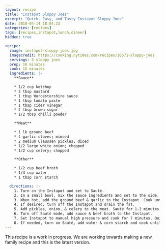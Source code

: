 ```yaml
---
layout: recipe
title: "Instapot Sloppy Joes"
excerpt: "Quick, Easy, and Tasty Instapot Sloppy Joes"
date: 2018-04-14 18:04:23
categories: [recipes]
tags: [recipes,instapot,lunch,dinner]
hidden: true

recipe:
  image: instapot-sloppy-joes.jpg
  imagecredit: https://cooking.nytimes.com/recipes/10571-sloppy-joes
  servings: 8 sloppy joes
  prep: 10 minutes
  cook: 15 minutes
  ingredients: |-
    **Sauce**

    * 1/2 cup ketchup
    * 3 tbsp mustard
    * 1 tbsp Worcestershire sauce
    * 1 tbsp tomato paste
    * 1 tbsp cider vinegar
    * 2 tbsp brown sugar
    * 1/2 tbsp chilli powder

    **Meat**

    * 1 lb ground beef
    * 4 garlic cloves; minced
    * 2 medium Claussen pickles; diced
    * 1/2 large white onion; chopped
    * 1/2 cup celery; chopped

    **Other**

    * 1/2 cup beef broth
    * 1/4 cup water
    * 1 tbsp corn starch

  directions: |-
    1. Turn on the Instapot and set to Sauté.
    2. In a small bowl, mix the sauce ingredients and set to the side.
    3. When hot, add the ground beef & garlic to the Instapot. Cook until the meat starts to brown.
    4. If desired, turn off the Instapot and drain the fat.
    5. Add pickles, onion, & celery to the meat. Sauté for 1-2 minutes.
    6. Turn off Sauté mode, add sauce & beef broth to the Instapot.
    7. Set Instapot to manual high pressure and cook for 7 minutes. Quick release the pressure when complete.
    8. If needed, turn on Sauté, add water & corn starch and cook until thick.
---
```


This recipe is a work in progress. We are working towards making a new family recipe and this is the latest version.
